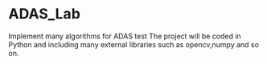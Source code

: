 # ADAS_Lab
Implement many algorithms for ADAS test
The project will be coded in Python and including many external libraries such as opencv,numpy and so on.

